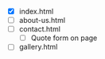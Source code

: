 - [x] index.html
- [ ] about-us.html
- [ ] contact.html
   - [ ] Quote form on page
- [ ] gallery.html